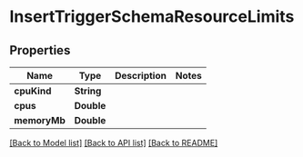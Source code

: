# InsertTriggerSchemaResourceLimits

## Properties
Name | Type | Description | Notes
------------ | ------------- | ------------- | -------------
**cpuKind** | **String** |  | 
**cpus** | **Double** |  | 
**memoryMb** | **Double** |  | 

[[Back to Model list]](../README.md#documentation-for-models) [[Back to API list]](../README.md#documentation-for-api-endpoints) [[Back to README]](../README.md)


